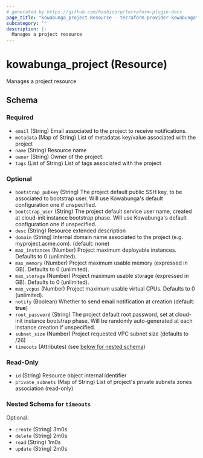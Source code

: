 ```yaml
---
# generated by https://github.com/hashicorp/terraform-plugin-docs
page_title: "kowabunga_project Resource - terraform-provider-kowabunga"
subcategory: ""
description: |-
  Manages a project resource
---
```


# kowabunga_project (Resource)

Manages a project resource



<!-- schema generated by tfplugindocs -->
## Schema

### Required

- `email` (String) Email associated to the project to receive notifications.
- `metadata` (Map of String) List of metadatas key/value associated with the project
- `name` (String) Resource name
- `owner` (String) Owner of the project.
- `tags` (List of String) List of tags associated with the project

### Optional

- `bootstrap_pubkey` (String) The project default public SSH key, to be associated to bootstrap user. Will use Kowabunga's default configuration one if unspecified.
- `bootstrap_user` (String) The project default service user name, created at cloud-init instance bootstrap phase. Will use Kowabunga's default configuration one if unspecified.
- `desc` (String) Resource extended description
- `domain` (String) Internal domain name associated to the project (e.g. myproject.acme.com). (default: none)
- `max_instances` (Number) Project maximum deployable instances. Defaults to 0 (unlimited).
- `max_memory` (Number) Project maximum usable memory (expressed in GB). Defaults to 0 (unlimited).
- `max_storage` (Number) Project maximum usable storage (expressed in GB). Defaults to 0 (unlimited).
- `max_vcpus` (Number) Project maximum usable virtual CPUs. Defaults to 0 (unlimited).
- `notify` (Boolean) Whether to send email notification at creation (default: **true**)
- `root_password` (String) The project default root password, set at cloud-init instance bootstrap phase. Will be randomly auto-generated at each instance creation if unspecified.
- `subnet_size` (Number) Project requested VPC subnet size (defaults to /26)
- `timeouts` (Attributes) (see [below for nested schema](#nestedatt--timeouts))

### Read-Only

- `id` (String) Resource object internal identifier
- `private_subnets` (Map of String) List of project's private subnets zones association (read-only)

<a id="nestedatt--timeouts"></a>
### Nested Schema for `timeouts`

Optional:

- `create` (String) 3m0s
- `delete` (String) 2m0s
- `read` (String) 1m0s
- `update` (String) 2m0s
